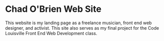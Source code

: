 # Chad O'Brien Web Site

This website is my landing page as a freelance musician, front end web designer, and activist. This site also serves as my final project for the Code Louisville Front End Web Development class.